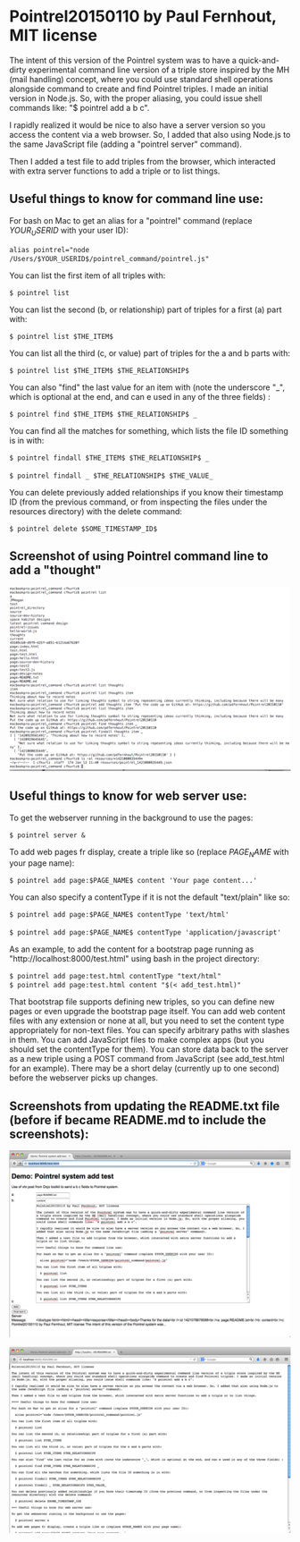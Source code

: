 # Pointrel20150110 by Paul Fernhout, MIT license

The intent of this version of the Pointrel system was to have a quick-and-dirty experimental command line version of a triple store inspired by the MH (mail handling) concept, where you could use standard shell operations alongside command to create and find Pointrel triples. I made an initial version in Node.js. So, with the proper aliasing, you could issue shell commands like: "$ pointrel add a b c".

I rapidly realized it would be nice to also have a server version so you access the content via a web browser. So, I added that also using Node.js to the same JavaScript file (adding a "pointrel server" command). 

Then I added a test file to add triples from the browser, which interacted with extra server functions to add a triple or to list things.

## Useful things to know for command line use:

For bash on Mac to get an alias for a "pointrel" command (replace $YOUR_USERID$ with your user ID):

    alias pointrel="node /Users/$YOUR_USERID$/pointrel_command/pointrel.js"

You can list the first item of all triples with:

    $ pointrel list

You can list the second (b, or relationship) part of triples for a first (a) part with:

    $ pointrel list $THE_ITEM$

You can list all the third (c, or value) part of triples for the a and b parts with:

    $ pointrel list $THE_ITEM$ $THE_RELATIONSHIP$

You can also "find" the last value for an item with (note the underscore "_", which is optional at the end, and can e used in any of the three fields) :

    $ pointrel find $THE_ITEM$ $THE_RELATIONSHIP$ _

You can find all the matches for something, which lists the file ID something is in with:

    $ pointrel findall $THE_ITEM$ $THE_RELATIONSHIP$ _

    $ pointrel findall _ $THE_RELATIONSHIP$ $THE_VALUE_

You can delete previously added relationships if you know their timestamp ID (from the previous command, or from inspecting the files under the resources directory) with the delete command:

    $ pointrel delete $SOME_TIMESTAMP_ID$

## Screenshot of using Pointrel command line to add a "thought"

![Pointrel20150110 screenshot of command line interactions to add a thought](/screenshots/Pointrel20150110-screenshot-command-line-interactions-to-add-a-thought.png?raw=true "Optional Title")

## Useful things to know for web server use:

To get the webserver running in the background to use the pages:

    $ pointrel server &

To add web pages fr display, create a triple like so (replace $PAGE_NAME$ with your page name):

    $ pointrel add page:$PAGE_NAME$ content 'Your page content...'

You can also specify a contentType if it is not the default "text/plain" like so:

    $ pointrel add page:$PAGE_NAME$ contentType 'text/html'

    $ pointrel add page:$PAGE_NAME$ contentType 'application/javascript'

As an example, to add the content for a bootstrap page running as "http://localhost:8000/test.html" using bash in the project directory:

    $ pointrel add page:test.html contentType "text/html"
    $ pointrel add page:test.html content "$(< add_test.html)"

That bootstrap file supports defining new triples, so you can define new pages or even upgrade the bootstrap page itself. You can add web content files with any extension or none at all, but you need to set the content type appropriately for non-text files. You can specify arbitrary paths with slashes in them. You can add JavaScript files to make complex apps (but you should set the contentType for them). You can store data back to the server as a new triple using a POST command from JavaScript (see add_test.html for an example). There may be a short delay (currently up to one second) before the webserver picks up changes.

## Screenshots from updating the README.txt file (before if became README.md to include the screenshots):

![Pointrel20150110 screenshot adding README content via web interface](/screenshots/Pointrel20150110-screenshot-adding-README-content-via-web-interface.png?raw=true "Optional Title")

![Pointrel20150110 screenshot viewing README content via web interface](/screenshots/Pointrel20150110-screenshot-viewing-README-content-via-web-interface.png?raw=true "Optional Title")

